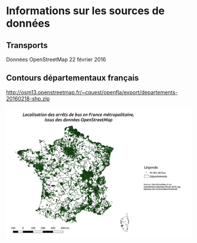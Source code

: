 # Informations sur les sources de données

## Transports

Données OpenStreetMap 22 février 2016

## Contours départementaux français

http://osm13.openstreetmap.fr/~cquest/openfla/export/departements-20160218-shp.zip

![](localisation-arrets-bus-openstreetmap.png)
